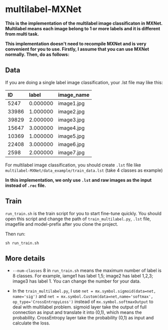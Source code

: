 # multilabel-MXNet
**This is the implementation of the multilabel image classificaton in MXNet. Multilabel means each image belong to 1 or more labels and it is different from multi task.**

**This implementation doesn't need to recompile MXNet and is very convenient for you to use. Firstly, I assume that you can use MXNet normally. Then, do as follows:**

## Data
If you are doing a single label image classification, your .lst file may like this:

|ID	|label   |      image_name|
|:------|:-------|:---------------| 
|5247	|0.000000|	image1.jpg|
|33986	|1.000000|	image2.jpg|
|39829	|2.000000|	image3.jpg|
|15647	|3.000000|	image4.jpg|
|10369	|1.000000|	image5.jpg|
|22408	|3.000000|	image6.jpg|
|2598	|2.000000|	image7.jpg|

For multilabel image classification, you should create `.lst` file like `multilabel-MXNet/data_example/train_data.lst` (take 4 classes as example)


**In this implementation, we only use `.lst` and raw images as the input instead of `.rec` file.**


## Train
 `run_train.sh` is the train script for you to start fine-tune quickly. You should open this script and change the path of `train_multilabel.py`, `.lst` file, imagefile and model-prefix after you clone the project.

   Then run: 
```
sh run_train.sh
```

## More details

* `--num-classes` 8 in `run_train.sh` means the maximum number of label is 8 classes. For example, iamge1 has label 1,5; image2 has label 1,2,3; image3 has label 1. You can change the number for your data.

* In the `train_multilabel.py`, I use `net = mx.symbol.sigmoid(data=net, name='sig')` and `net = mx.symbol.Custom(data=net,name='softmax', op_type='CrossEntropyLoss')` instead of `mx.symbol.softmaxOutput` to deal with multilabel problem. sigmoid layer take the output of full connection as input and translate it into (0,1), which means the probability. CrossEntropy layer take the probability (0,1) as input and calculate the loss.


